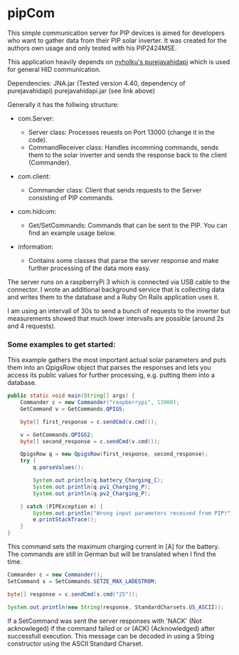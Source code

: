 # pipCom
This simple communication server for PIP devices is aimed for developers who want to gather data from their PIP
solar inverter. It was created for the authors own usage and only tested with his PIP2424MSE.

This application heavily depends on [nyholku's purejavahidapi](https://github.com/nyholku/purejavahidapi) which is used for general HID communication.

Dependencies:
JNA.jar (Tested version 4.40, dependency of purejavahidapi)
purejavahidapi.jar (see link above)


Generally it has the follwing structure:

* com.Server:
	* Server class: Processes reuests on Port 13000 (change it in the code).
	* CommandReceiver class: Handles incomming commands, sends them to the solar inverter and sends the response back to the client 		  (Commander).
	
* com.client:
	* Commander class: Client that sends requests to the Server consisting of PIP commands.
	
* com.hidcom:
	* Get/SetCommands: Commands that can be sent to the PIP. You can find an example usage below.
	
* information:
	* Contains some classes that parse the server response and make further processing of the data more easy.
	
The server runs on a raspberryPi 3 which is connected via USB cable to the connector. I wrote an additional background service that is collecting data and writes them to the database and a Ruby On Rails application uses it.

I am using an intervall of 30s to send a bunch of requests to the inverter but measurements showed that much lower intervalls are possible (around 2s and 4 requests). 
	
### Some examples to get started:

This example gathers the most important actual solar parameters and puts them into an QpigsRow object that parses the responses 
and lets you access its public values for further processing, e.g. putting them into a database.
```java
public static void main(String[] args) {
	Commander c = new Commander("raspberrypi", 13000);
	GetCommand v = GetCommands.QPIGS;

	byte[] first_response = c.sendCmd(v.cmd());

	v = GetCommands.QPIGS2;
	byte[] second_response = c.sendCmd(v.cmd());

	QpigsRow q = new QpigsRow(first_response, second_response);
	try {
		q.parseValues();

		System.out.println(q.battery_Charging_C);
		System.out.println(q.pv1_Charging_P);
		System.out.println(q.pv2_Charging_P);

	} catch (PIPException e) {
		System.out.println("Wrong input parameters received from PIP!");
		e.printStackTrace();
	}
}
```
This command sets the maximum charging current in [A] for the battery. The commands are still in German but will be translated when I find the time.
```java
Commander c = new Commander();
SetCommand s = SetCommands.SETZE_MAX_LADESTROM;

byte[] response = c.sendCmd(s.cmd("25"));

System.out.println(new String(response, StandardCharsets.US_ASCII));

```
If a SetCommand was sent the server responses with 'NACK' (Not acknowleged) if the command failed or or (ACK) (Acknowledged) after successfull execution. This message can be decoded in using a String constructor using the ASCII Standard Charset.
